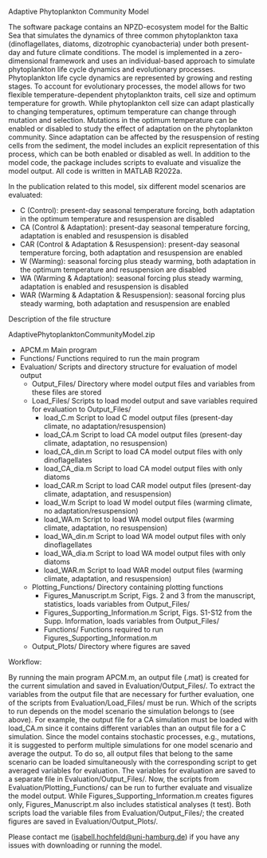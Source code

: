 Adaptive Phytoplankton Community Model

The software package contains an NPZD-ecosystem model for the Baltic Sea that simulates the dynamics of three common phytoplankton taxa 
(dinoflagellates, diatoms, dizotrophic cyanobacteria) under both present-day and future climate conditions. The model is implemented in 
a zero-dimensional framework and uses an individual-based approach to simulate phytoplankton life cycle dynamics and evolutionary processes. 
Phytoplankton life cycle dynamics are represented by growing and resting stages. To account for evolutionary processes, the model allows for 
two flexible temperature-dependent phytoplankton traits, cell size and optimum temperature for growth. While phytoplankton cell size can adapt 
plastically to changing temperatures, optimum temperature can change through mutation and selection. Mutations in the optimum temperature can 
be enabled or disabled to study the effect of adaptation on the phytoplankton community. Since adaptation can be affected by the resuspension 
of resting cells from the sediment, the model includes an explicit representation of this process, which can be both enabled or disabled as 
well. In addition to the model code, the package includes scripts to evaluate and visualize the model output. All code is written in MATLAB 
R2022a.

In the publication related to this model, six different model scenarios are evaluated:
- C (Control): present-day seasonal temperature forcing, both adaptation in the optimum temperature and resuspension are disabled
- CA (Control & Adaptation): present-day seasonal temperature forcing, adaptation is enabled and resuspension is disabled
- CAR (Control & Adaptation & Resuspension): present-day seasonal temperature forcing, both adaptation and resuspension are enabled
- W (Warming): seasonal forcing plus steady warming, both adaptation in the optimum temperature and resuspension are disabled
- WA (Warming & Adaptation): seasonal forcing plus steady warming, adaptation is enabled and resuspension is disabled
- WAR (Warming & Adaptation & Resuspension): seasonal forcing plus steady warming, both adaptation and resuspension are enabled


Description of the file structure

AdaptivePhytoplanktonCommunityModel.zip
- APCM.m																 Main program
- Functions/                             Functions required to run the main program
- Evaluation/                            Scripts and directory structure for evaluation of model output
	- Output_Files/                        Directory where model output files and variables from these files are stored
	- Load_Files/                          Scripts to load model output and save variables required for evaluation to Output_Files/
		- load_C.m                           Script to load C model output files (present-day climate, no adaptation/resuspension)
		- load_CA.m                          Script to load CA model output files (present-day climate, adaptation, no resuspension)
		- load_CA_din.m                      Script to load CA model output files with only dinoflagellates
		- load_CA_dia.m                      Script to load CA model output files with only diatoms
		- load_CAR.m                         Script to load CAR model output files (present-day climate, adaptation, and resuspension)
		- load_W.m                           Script to load W model output files (warming climate, no adaptation/resuspension)
		- load_WA.m                          Script to load WA model output files (warming climate, adaptation, no resuspension)
		- load_WA_din.m                      Script to load WA model output files with only dinoflagellates
		- load_WA_dia.m                      Script to load WA model output files with only diatoms
		- load_WAR.m                         Script to load WAR model output files (warming climate, adaptation, and resuspension)
	- Plotting_Functions/                  Directory containing plotting functions
		- Figures_Manuscript.m               Script, Figs. 2 and 3 from the manuscript, statistics, loads variables from Output_Files/
		- Figures_Supporting_Information.m   Script, Figs. S1-S12 from the Supp. Information, loads variables from Output_Files/
		- Functions/                         Functions required to run Figures_Supporting_Information.m
	- Output_Plots/                        Directory where figures are saved


Workflow:

By running the main program APCM.m, an output file (.mat) is created for the current simulation and saved in Evaluation/Output_Files/. To 
extract the variables from the output file that are necessary for further evaluation, one of the scripts from Evaluation/Load_Files/ must be 
run. Which of the scripts to run depends on the model scenario the simulation belongs to (see above). For example, the output file for a CA 
simulation must be loaded with load_CA.m since it contains different variables than an output file for a C simulation. Since the model contains 
stochastic processes, e.g., mutations, it is suggested to perform multiple simulations for one model scenario and average the output. To do so, 
all output files that belong to the same scenario can be loaded simultaneously with the corresponding script to get averaged variables for 
evaluation. The variables for evaluation are saved to a separate file in Evaluation/Output_Files/. Now, the scripts from Evaluation/Plotting_Functions/ 
can be run to further evaluate and visualize the model output. While Figures_Supporting_Information.m creates figures only, Figures_Manuscript.m also 
includes statistical analyses (t test). Both scripts load the variable files from Evaluation/Output_Files/; the created figures are saved in 
Evaluation/Output_Plots/.

Please contact me (isabell.hochfeld@uni-hamburg.de) if you have any issues with downloading or running the model.
